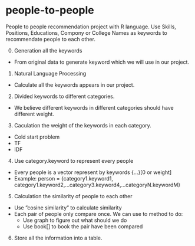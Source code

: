 # people-to-people
People to people recommendation project with R language.
Use Skills, Positions, Educations, Compony or College Names as keywords to recommendate people to each other.

0. Generation all the keywords
  - From original data to generate keyword which we will use in our project. 

1. Natural Language Processing
  - Calculate all the keywords appears in our project.

2. Divided keywords to different categories.
  - We believe different keywords in different categories should have different weight.

3. Caculation the weight of the keywords in each category.
  - Cold start problem
  - TF
  - IDF

4. Use category.keyword to represent every people
  - Every people is a vector represent by keywords {...}[0 or weight]
  - Example: person = {category1.keyword1, category1.keyword2,...category3.keyword4,...categoryN.keywordM}

5. Calculation the similarity of people to each other
  - Use ”cosine similarity” to calculate similarity
  - Each pair of people only compare once. We can use to method to do:
    + Use graph to figure out what should we do
    + Use book[] to book the pair have been compared

6. Store all the information into a table.
